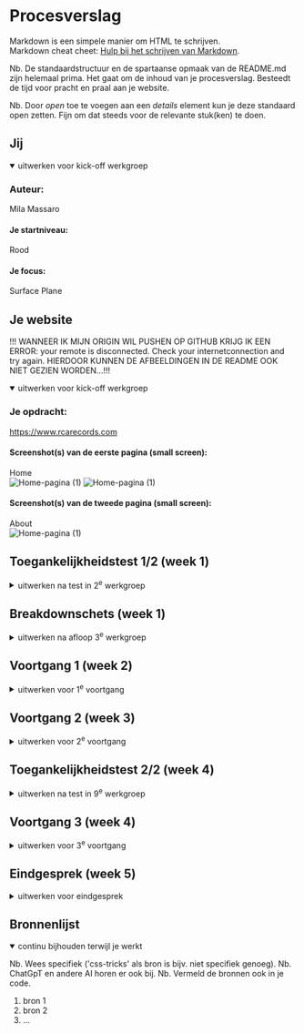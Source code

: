 # Procesverslag
Markdown is een simpele manier om HTML te schrijven.  
Markdown cheat cheet: [Hulp bij het schrijven van Markdown](https://github.com/adam-p/markdown-here/wiki/Markdown-Cheatsheet).

Nb. De standaardstructuur en de spartaanse opmaak van de README.md zijn helemaal prima. Het gaat om de inhoud van je procesverslag. Besteedt de tijd voor pracht en praal aan je website.

Nb. Door *open* toe te voegen aan een *details* element kun je deze standaard open zetten. Fijn om dat steeds voor de relevante stuk(ken) te doen.





## Jij

<details open>
  <summary>uitwerken voor kick-off werkgroep</summary>

  ### Auteur:
  Mila Massaro

  #### Je startniveau:
  Rood

  #### Je focus:
  Surface Plane
 
</details>





## Je website

!!! WANNEER IK MIJN ORIGIN WIL PUSHEN OP GITHUB KRIJG IK EEN ERROR: your remote is disconnected. Check your internetconnection and try again. HIERDOOR KUNNEN DE AFBEELDINGEN IN DE README OOK NIET GEZIEN WORDEN...!!!

<details open>
  <summary>uitwerken voor kick-off werkgroep</summary>

  ### Je opdracht:
  https://www.rcarecords.com

  #### Screenshot(s) van de eerste pagina (small screen): 
  Home  
  <img src="readme-images/rca_records_home1" width="375px" alt="Home-pagina (1)">
  <img src="readme-images/rca_records_home2" width="375px" alt="Home-pagina (1)">

  #### Screenshot(s) van de tweede pagina (small screen):
  About  
  <img src="readme-images/rca_records_about" width="375px" alt="Home-pagina (1)">
 
</details>



## Toegankelijkheidstest 1/2 (week 1)

<details>
  <summary>uitwerken na test in 2<sup>e</sup> werkgroep</summary>

  ### Bevindingen
  Lijst met je bevindingen die in de test naar voren kwamen:
  . Reageert niet goed op mobiele telefoon >> doordat je "horizontaal" kan scrollen loopt hij vast.
  . De meeste images hebben geen alt tekst of aria-hidden, terwijl ze wel belangrijk zijn.
  . Decoratieve images hebben ook geen alt-tekst, wat wel goed is.
  . Er is een banner die voorbij blijft komen, maar bij gebruik van een screenreader wordt die tekst 5x achter elkaar opgelezen.
  . Er zijn veel animaties, wat niet echt toegankelijk is en geen manier om deze uit te zetten. Op de instellingen op de laptop wordt niet gereageerd door de site >> niet toegankelijk bij default.
  . Er is niet goed door de site te navigeren bij gebruik van screenreader.
  . Slordige HTML met veel divs, uitgecommende stukken code...
  . Autoplay van video's wanneer je hovert (wat niet toegankelijk is).
  . Website is niet erg responsive.
</details>



## Breakdownschets (week 1)

<details>
  <summary>uitwerken na afloop 3<sup>e</sup> werkgroep</summary>

  ### de hele pagina: 
  <img src="readme-images/breakdown_pagina_home.png" width="375px" alt="breakdown van de hele pagina">
  
  ### dynamisch deel (bijv menu): 
  <img src="readme-images/breakdown_navigatie.png" width="375px" alt="breakdown van een dynamisch deel">

  ### wellicht nog een dynamisch deel (bijv filter): 
  <img src="readme-images/dummy-plaatje.jpg" width="375px" alt="breakdown van nog een dynamisch deel">
  *** nog niet aan toegekomen
</details>





## Voortgang 1 (week 2)

<details>
  <summary>uitwerken voor 1<sup>e</sup> voortgang</summary>

  ### Stand van zaken
  hier dit ging goed & dit was lastig (neem ook screenshots op van delen van je website en code)


  ### Agenda voor meeting
  samen met je groepje opstellen

  | Mila                                                    | Jean-Carlos                  | Teun                             | Philene                                                  |
  | ---                                                     | ---                          | ---                              | ---                                                      |  
  | Hoe kan ik de css het best opdelen? (volgorde)          | HTML structuur nakijken      | Bij tekst die afgakapt wordt met "lees meer" wel hele tekst?     | Hoe maak je op juiste manier gebruik van de screenreader?|
  | HTML structuur bekijken?                                | CSS checken                  |                                  |                                                          |
  | Hoe werkt de navigatie van de screenreader?             |

Specifieke vragen: 
.Hoe werkt de navigatie van de screenreader? >> hoe kan ik ervoor zorgen dat mijn site goed navigeerbaar is met de screenreader? (ik heb bijna geen p en vooral plaatjes...)
.De afbeelding is erg groot (breed) en overflow hidden werkt niet... Hoe zorg ik ervoor dat deze afbeelding wordt afgesneden? 
.Moet je wél sections hebben? Of moest je dit juist vermijden?
.Kan images het best downloaden of door middel van een link bij de source toevoegen?
.Ik heb een automatische carousel op mijn website; Hoe zorg ik ervoor dat de juiste tekst op het juiste moment wordt gelezen met de screenreader? 

  ### Verslag van meeting
  hier na afloop snel de uitkomsten van de meeting vastleggen

  - ./ aan images toevoegen als img niet upload
  - HTML structuur bepaalt hoe makkelijk er genavigeerd kan worden
  - Ook bij de automatische carousel is het van de HTML structuur afhankelijk welke voorgelezen wordt.
  - Ja, je moet sections hebben
  - Images downloaden!!!
  - Screenreader kan makkelijk van header naar header

</details>





## Voortgang 2 (week 3)

<details>
  <summary>uitwerken voor 2<sup>e</sup> voortgang</summary>

  ### Stand van zaken
  hier dit ging goed & dit was lastig (neem ook screenshots op van delen van je website en code)


  ### Agenda voor meeting
  samen met je groepje opstellen

  | Mila                 | student 2          | student 3    | student 4        |
  | ---                  | ---                | ---          | ---              |
  | CSS verwijzingen     | en dit             | en ik dit    | en dan ik dat    |
  | Upload Github        | dit als er tijd is | nog een punt | dit wil ik zeker |
  | before en after      | ...                | ...          | ...              |


  ### Verslag van meeting
  hier na afloop snel de uitkomsten van de meeting vastleggen

  - Ik gebruik de juiste manier van verwijzen in css, maar misschien problemen wanneer ik de footer ga maken.
  - Github desktop afsluiten en openen om error te verhelpen
  - Het is een goed idee om bij een probleem eerst goed naar de structuur van de html te kijken voordat je naar de css gaat kijken.
  - Eerst zorgen dat de basis goed is, voordat je de echt moeilijke animaties gaat uitwerken. Dit kan op het einde.


</details>





## Toegankelijkheidstest 2/2 (week 4)

<details>
  <summary>uitwerken na test in 9<sup>e</sup> werkgroep</summary>

  ### Bevindingen
  Lijst met je bevindingen die in de test naar voren kwamen (geef ook aan wat er verbeterd is):

</details>





## Voortgang 3 (week 4)

<details>
  <summary>uitwerken voor 3<sup>e</sup> voortgang</summary>

  ### Stand van zaken
  hier dit ging goed & dit was lastig (neem ook screenshots op van delen van je website en code)


  ### Agenda voor meeting
  samen met je groepje opstellen

  | student 1      | student 2          | student 3    | student 4        |
  | ---            | ---                | ---          | ---              |
  | dit bespreken  | en dit             | en ik dit    | en dan ik dat    |
  | en dat ook nog | dit als er tijd is | nog een punt | dit wil ik zeker |
  | ...            | ...                | ...          | ...              |


  ### Verslag van meeting
  hier na afloop snel de uitkomsten van de meeting vastleggen

  - punt 1
  - punt 2
  - nog een punt
  - ...

</details>





## Eindgesprek (week 5)

<details>
  <summary>uitwerken voor eindgesprek</summary>

  ### Je uitkomst - karakteristiek screenshots:
  <img src="readme-images/dummy-plaatje.jpg" width="375px" alt="uitomst opdracht 1">


  ### Dit ging goed/Heb ik geleerd: 
  Korte omschrijving met plaatjes

  <img src="readme-images/dummy-plaatje.jpg" width="375px" alt="top">


  ### Dit was lastig/Is niet gelukt:
  Korte omschrijving met plaatjes

  <img src="readme-images/dummy-plaatje.jpg" width="375px" alt="bummer">
</details>





## Bronnenlijst

<details open>
  <summary>continu bijhouden terwijl je werkt</summary>

  Nb. Wees specifiek ('css-tricks' als bron is bijv. niet specifiek genoeg). 
  Nb. ChatGpT en andere AI horen er ook bij.
  Nb. Vermeld de bronnen ook in je code.

  1. bron 1
  2. bron 2
  3. ...

</details>

